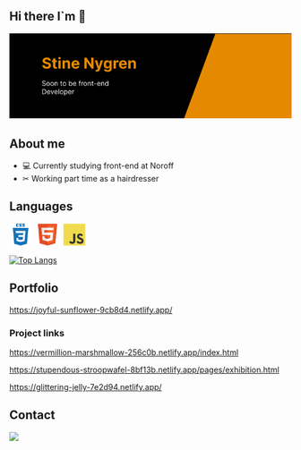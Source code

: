 ## Hi there I`m 👋

<div id="header" align="center">
  <img src="./headgit.png" width="1000"/>
</div>

## About me

* 💻 Currently studying front-end at Noroff
* ✂ Working part time as a hairdresser


## Languages

<div>
  <img src="https://github.com/devicons/devicon/blob/master/icons/css3/css3-plain-wordmark.svg"  title="CSS3" alt="CSS" width="40" height="40"/>&nbsp;
  <img src="https://github.com/devicons/devicon/blob/master/icons/html5/html5-original.svg" title="HTML5" alt="HTML" width="40" height="40"/>&nbsp;
  <img src="https://github.com/devicons/devicon/blob/master/icons/javascript/javascript-original.svg" title="JavaScript" alt="JavaScript" width="40" height="40"/>&nbsp;
</div>

[![Top Langs](https://github-readme-stats.vercel.app/api/top-langs/?username=StineNygren&layout=compact&theme=vision-friendly-dark)](https://github.com/anuraghazra/github-readme-stats)

## Portfolio

https://joyful-sunflower-9cb8d4.netlify.app/

### Project links

https://vermillion-marshmallow-256c0b.netlify.app/index.html

https://stupendous-stroopwafel-8bf13b.netlify.app/pages/exhibition.html

https://glittering-jelly-7e2d94.netlify.app/

## Contact

<a href="https://www.linkedin.com/in/stine-nygren/" >
  <img src="https://img.shields.io/badge/LinkedIn-0A66C2.svg?style=for-the-badge&logo=LinkedIn&logoColor=white" width="100"/>
</a> 





<!--
**StineNygren/StineNygren** is a ✨ _special_ ✨ repository because its `README.md` (this file) appears on your GitHub profile.

Here are some ideas to get you started:

- 🔭 I’m currently working on ...
- 🌱 I’m currently learning ...
- 👯 I’m looking to collaborate on ...
- 🤔 I’m looking for help with ...
- 💬 Ask me about ...
- 📫 How to reach me: ...
- 😄 Pronouns: ...
- ⚡ Fun fact: ...
-->
